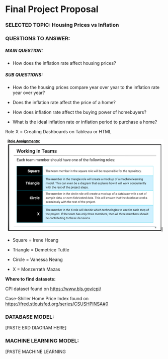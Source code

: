# Final Project Proposal

### SELECTED TOPIC: Housing Prices vs Inflation  


### QUESTIONS TO ANSWER: 

##### MAIN QUESTION: 
- How does the inflation rate affect housing prices? 

##### SUB QUESTIONS:
- How do the housing prices compare year over year  to the inflation rate year over year?

- Does the inflation rate affect the price of a home?

- How does inflation rate affect the buying power of homebuyers?

- What is the ideal inflation rate or inflation period to purchase a home?

Role X = Creating Dashboards on Tableau or HTML

![IMAGE_SET](https://github.com/dpTuttle/final_project/blob/main/Resources/Teams_Assign.png)

- Square = Irene Hoang

- Triangle = Demetrice Tuttle

- Circle = Vanessa Neang

- X = Monzerrath Mazas

**Where to find datasets:**

CPI dataset found on https://www.bls.gov/cpi/

Case-Shiller Home Price Index found on https://fred.stlouisfed.org/series/CSUSHPINSA#0



### DATABASE MODEL:

[PASTE ERD DIAGRAM HERE]



### MACHINE LEARNING MODEL:

[PASTE MACHINE LEARNING 





